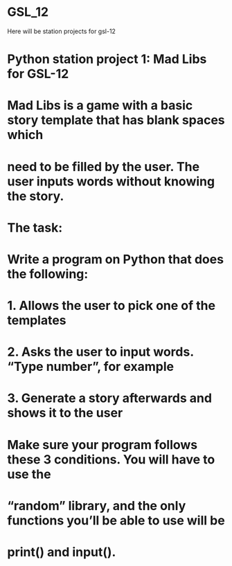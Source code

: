 # GSL_12
Here will be station projects for gsl-12

# Python station project 1: Mad Libs for GSL-12
# Mad Libs is a game with a basic story template that has blank spaces which 
# need to be filled by the user. The user inputs words without knowing the story.

# The task:
# Write a program on Python that does the following:
# 1. Allows the user to pick one of the templates
# 2. Asks the user to input words. “Type number”, for example
# 3. Generate a story afterwards and shows it to the user

# Make sure your program follows these 3 conditions. You will have to use the 
# “random” library, and the only functions you’ll be able to use will be 
# print() and input().
